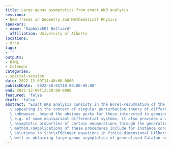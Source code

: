 ```yaml
---
title: Large genus asymptotics from exact WKB analysis
sessions:
- New Trends in Geometry and Mathematical Physics
speakers:
- name: "Rapha\xEBl Belliard"
  affiliation: University of Alberta
locations:
- Orca
tags:
- ''
outputs:
- HTML
- Calendar
categories:
- special-session
date: 2022-12-09T11:40:00-0800
publishDate: '2022-10-01T10:00:00-08:00'
end: 2022-12-09T12:20:00-0800
featured: 'false'
draft: 'false'
abstract: "Exact WKB analysis consists in the Borel-resummation of the divergent series\
  \ appearing in the context of singular perturbation theory of differential equations.\
  \ \nHowever, beyond the obvious perks for those interested in genuine solutions,\
  \ e.g. of some equivariant differential systems, it also provides a way to study\
  \ asymptotic properties of certain enumerations through the generating function\
  \ method.\nApplications of these procedures include for instance constructing physical\
  \ solutions to Schr\xF6dinger equations in finite-dimensional Hilbert spaces, as\
  \ well as obtaining large-genus asymptotics of generalised Catalan numbers."
---
```


